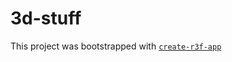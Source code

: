 # 3d-stuff

This project was bootstrapped with [`create-r3f-app`](https://github.com/utsuboco/create-r3f-app)